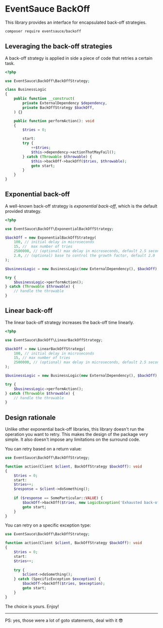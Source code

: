 # EventSauce BackOff

This library provides an interface for encapsulated back-off strategies.

```bash
composer require eventsauce/backoff
```

## Leveraging the back-off strategies

A back-off strategy is applied in side a piece of code that retries a certain task.

```php
<?php

use EventSauce\BackOff\BackOffStrategy;

class BusinessLogic
{
    public function __construct(
        private ExternalDependency $dependency,
        private BackOffStrategy $backOff,
    ) {}

    public function performAction(): void
    {
        $tries = 0;

        start:
        try {
            ++$tries;
            $this->dependency->actionThatMayFail();
        } catch (Throwable $throwable) {
            $this->backOff->backOff($tries, $throwable);
            goto start;
        }
    }
}
```

## Exponential back-off

A well-known back-off strategy is _exponential back-off_, which is the default provided strategy.

```php
<?php

use EventSauce\BackOff\ExponentialBackOffStrategy;

$backOff = new ExponentialBackOffStrategy(
    100, // initial delay in microseconds
    15, //  max number of tries
    2500000, // (optional) max delay in microseconds, default 2.5 seconds
    2.0, // (optional) base to control the growth factor, default 2.0
);

$businessLogic = new BusinessLogic(new ExternalDependency(), $backOff);

try {
    $businessLogic->performAction();
} catch (Throwable $throwable) {
    // handle the throwable
}
```

## Linear back-off

The linear back-off strategy increases the back-off time linearly.

```php
<?php

use EventSauce\BackOff\LinearBackOffStrategy;

$backOff = new LinearBackOffStrategy(
    100, // initial delay in microseconds
    15, // max number of tries
    2500000, // (optional) max delay in microseconds, default 2.5 seconds
);

$businessLogic = new BusinessLogic(new ExternalDependency(), $backOff);

try {
    $businessLogic->performAction();
} catch (Throwable $throwable) {
    // handle the throwable
}
```

## Design rationale

Unlike other exponential back-off libraries, this library doesn't run the
operation you want to retry. This makes the design of the package very
simple. It also doesn't impose any limitations on the surround code.

You can retry based on a return value:

```php
use EventSauce\BackOff\BackOffStrategy;

function action(Client $client, BackOffStrategy $backOff): void
{
    $tries = 0;
    start:
    $tries++;
    $response = $client->doSomething();
    
    if ($response == SomeParticular::VALUE) {
        $backOff->backOff($tries, new LogicException('Exhausted back-off'));
        goto start;
    }
}
```

You can retry on a specific exception type:

```php
use EventSauce\BackOff\BackOffStrategy;

function action(Client $client, BackOffStrategy $backOff): void
{
    $tries = 0;
    start:
    $tries++;
    
    try {
        $client->doSomething();
    } catch (SpecificException $exception) {
        $backOff->backOff($tries, $exception);
        goto start;
    }
}
```

The choice is yours. Enjoy!

---

PS: yes, those were a lot of goto statements, deal with it 😎
